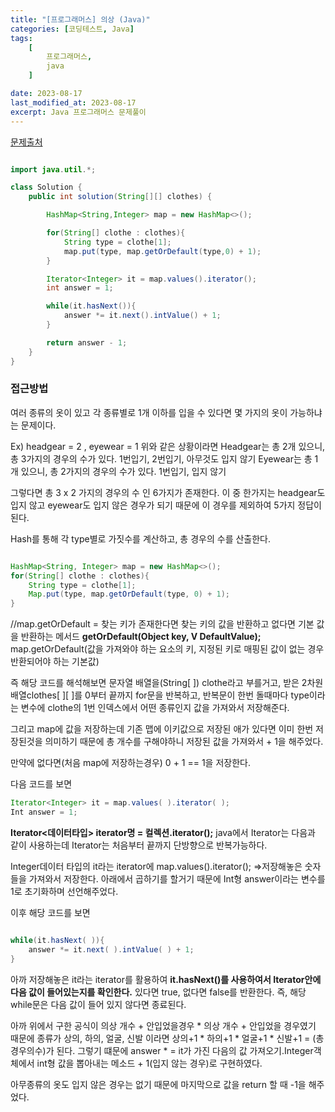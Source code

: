 ```yaml
---
title: "[프로그래머스] 의상 (Java)"
categories: [코딩테스트, Java]
tags:
    [
        프로그래머스,
        java
    ]

date: 2023-08-17
last_modified_at: 2023-08-17
excerpt: Java 프로그래머스 문제풀이
---
```


<a href="https://school.programmers.co.kr/learn/courses/30/lessons/42578">문제출처</a>

```java

import java.util.*;

class Solution {
    public int solution(String[][] clothes) {

        HashMap<String,Integer> map = new HashMap<>();

        for(String[] clothe : clothes){
            String type = clothe[1];
            map.put(type, map.getOrDefault(type,0) + 1);
        }

        Iterator<Integer> it = map.values().iterator();
        int answer = 1;

        while(it.hasNext()){
            answer *= it.next().intValue() + 1;
        }

        return answer - 1;
    }
}


```

### **접근방법**

여러 종류의 옷이 있고 각 종류별로 1개 이하를 입을 수 있다면 몇 가지의 옷이 가능하냐는 문제이다.

Ex) headgear = 2 , eyewear = 1
위와 같은 상황이라면
Headgear는 총 2개 있으니, 총 3가지의 경우의 수가 있다.
1번입기, 2번입기, 아무것도 입지 않기
Eyewear는 총 1개 있으니, 총 2가지의 경우의 수가 있다.
1번입기, 입지 않기


그렇다면 총 3 x 2 가지의 경우의 수 인 6가지가 존재한다. 이 중 한가지는 headgear도 입지 않고 eyewear도 입지 않은 경우가 되기 때문에 이 경우를 제외하여 5가지 정답이 된다.

Hash를 통해 각 type별로 가짓수를 계산하고, 총 경우의 수를 산출한다.

```java

HashMap<String, Integer> map = new HashMap<>();
for(String[] clothe : clothes){
	String type = clothe[1];
	Map.put(type, map.getOrDefault(type, 0) + 1);
}

```

//map.getOrDefault = 찾는 키가 존재한다면 찾는 키의 값을 반환하고 없다면 기본 값을 반환하는 메서드
**getOrDefault(Object key, V DefaultValue);**
map.getOrDefault(값을 가져와야 하는 요소의 키, 지정된 키로 매핑된 값이 없는 경우 반환되어야 하는 기본값)

즉 해당 코드를 해석해보면 문자열 배열을(String[ ]) clothe라고 부를거고, 받은 2차원 배열clothes[ ][ ]를 0부터 끝까지 for문을 반복하고, 반복문이 한번 돌때마다 type이라는 변수에 clothe의 1번 인덱스에서 어떤 종류인지 값을 가져와서 저장해준다.

그리고 map에 값을 저장하는데 기존 맵에 이키값으로 저장된 애가 있다면 이미 한번 저장된것을 의미하기 때문에 총 개수를 구해야하니 저장된 값을 가져와서 + 1을 해주었다.

만약에 없다면(처음 map에 저장하는경우) 0 + 1 == 1을 저장한다.

다음 코드를 보면
```java
Iterator<Integer> it = map.values( ).iterator( );
Int answer = 1;
```

**Iterator<데이터타입> iterator명 = 컬렉션.iterator();**
java에서 Iterator는 다음과 같이 사용하는데
Iterator는 처음부터 끝까지 단방향으로 반복가능하다.

Integer데이터 타입의 it라는 iterator에 map.values().iterator(); =>저장해놓은 숫자들을 가져와서 저장한다.
아래에서 곱하기를 할거기 때문에 Int형 answer이라는 변수를 1로 초기화하며 선언해주었다.

이후 해당 코드를 보면
```java

while(it.hasNext( )){
	answer *= it.next( ).intValue( ) + 1;
}

```

아까 저장해놓은 it라는 iterator를 활용하여
**it.hasNext()를 사용하여서 Iterator안에 다음 값이 들어있는지를 확인한다.**
있다면 true, 없다면 false를 반환한다.
즉, 해당 while문은 다음 값이 들어 있지 않다면 종료된다.

아까 위에서 구한 공식이 의상 개수 + 안입었을경우 * 의상 개수 + 안입었을 경우였기 때문에
종류가 상의, 하의, 얼굴, 신발 이라면
상의+1 * 하의+1 * 얼굴+1 * 신발+1 = (총 경우의수)가 된다.
그렇기 떄문에 answer * = it가 가진 다음의 값 가져오기.Integer객체에서 int형 값을 뽑아내는 메소드 + 1(입지 않는 경우)로 구현하였다.

아무종류의 옷도 입지 않은 경우는 없기 때문에 마지막으로
값을 return 할 때 -1을 해주었다.
